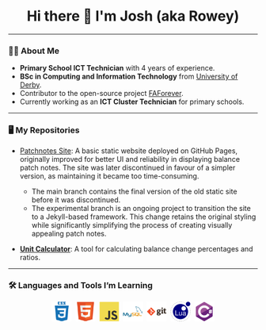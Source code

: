 <h1 align="center">
  Hi there 👋 I'm Josh (aka Rowey)
</h1>

---

### 👨‍💻 About Me
- **Primary School ICT Technician** with 4 years of experience.
- **BSc in Computing and Information Technology** from [University of Derby](https://www.derby.ac.uk).
- Contributor to the open-source project [FAForever](https://github.com/FAForever).
- Currently working as an **ICT Cluster Technician** for primary schools.

---

### 🖥️ My Repositories
- [Patchnotes Site](https://github.com/MrRowey/FAF-Patchnotes-Site): A basic static website deployed on GitHub Pages, originally improved for better UI and reliability in displaying balance patch notes. The site was later discontinued in favour of a simpler version, as maintaining it became too time-consuming.
  - The main branch contains the final version of the old static site before it was discontinued.
  - The experimental branch is an ongoing project to transition the site to a Jekyll-based framework. This change retains the original styling while significantly simplifying the process of creating visually appealing patch notes.

- **[Unit Calculator](https://github.com/MrRowey/UnitCalculator)**: A tool for calculating balance change percentages and ratios.

---

### 🛠️ Languages and Tools I’m Learning
<div align="center">
  <img src="https://github.com/devicons/devicon/blob/master/icons/css3/css3-plain-wordmark.svg" title="CSS3" alt="CSS" width="40" height="40"/>&nbsp;
  <img src="https://github.com/devicons/devicon/blob/master/icons/html5/html5-original.svg" title="HTML5" alt="HTML" width="40" height="40"/>&nbsp;
  <img src="https://github.com/devicons/devicon/blob/master/icons/javascript/javascript-original.svg" title="JavaScript" alt="JS" width="40" height="40"/>&nbsp;
  <img src="https://github.com/devicons/devicon/blob/master/icons/mysql/mysql-original-wordmark.svg" title="MySQL" alt="MySQL" width="40" height="40"/>&nbsp;
  <img src="https://github.com/devicons/devicon/blob/master/icons/git/git-original-wordmark.svg" title="Git" alt="Git" width="40" height="40"/>&nbsp;
  <img src="https://github.com/devicons/devicon/blob/master/icons/lua/lua-original.svg" title="Lua" alt="Lua" width="40" height="40"/>&nbsp;
  <img src="https://github.com/devicons/devicon/blob/master/icons/csharp/csharp-original.svg" title="C#" alt="C#" width="40" height="40"/>
</div>
